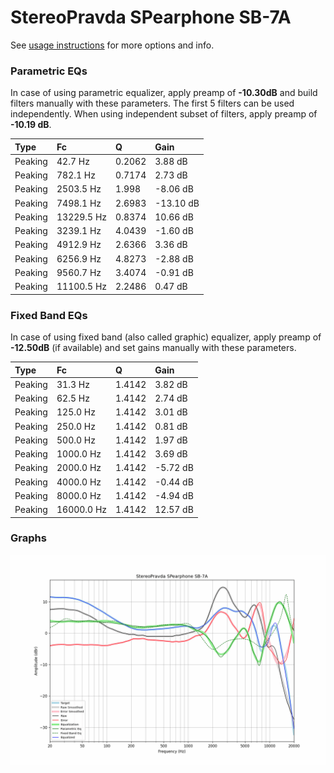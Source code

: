 # StereoPravda SPearphone SB-7A
See [usage instructions](https://github.com/jaakkopasanen/AutoEq#usage) for more options and info.

### Parametric EQs
In case of using parametric equalizer, apply preamp of **-10.30dB** and build filters manually
with these parameters. The first 5 filters can be used independently.
When using independent subset of filters, apply preamp of **-10.19 dB**.

| Type    | Fc         |      Q | Gain      |
|:--------|:-----------|:-------|:----------|
| Peaking | 42.7 Hz    | 0.2062 | 3.88 dB   |
| Peaking | 782.1 Hz   | 0.7174 | 2.73 dB   |
| Peaking | 2503.5 Hz  | 1.998  | -8.06 dB  |
| Peaking | 7498.1 Hz  | 2.6983 | -13.10 dB |
| Peaking | 13229.5 Hz | 0.8374 | 10.66 dB  |
| Peaking | 3239.1 Hz  | 4.0439 | -1.60 dB  |
| Peaking | 4912.9 Hz  | 2.6366 | 3.36 dB   |
| Peaking | 6256.9 Hz  | 4.8273 | -2.88 dB  |
| Peaking | 9560.7 Hz  | 3.4074 | -0.91 dB  |
| Peaking | 11100.5 Hz | 2.2486 | 0.47 dB   |

### Fixed Band EQs
In case of using fixed band (also called graphic) equalizer, apply preamp of **-12.50dB**
(if available) and set gains manually with these parameters.

| Type    | Fc         |      Q | Gain     |
|:--------|:-----------|:-------|:---------|
| Peaking | 31.3 Hz    | 1.4142 | 3.82 dB  |
| Peaking | 62.5 Hz    | 1.4142 | 2.74 dB  |
| Peaking | 125.0 Hz   | 1.4142 | 3.01 dB  |
| Peaking | 250.0 Hz   | 1.4142 | 0.81 dB  |
| Peaking | 500.0 Hz   | 1.4142 | 1.97 dB  |
| Peaking | 1000.0 Hz  | 1.4142 | 3.69 dB  |
| Peaking | 2000.0 Hz  | 1.4142 | -5.72 dB |
| Peaking | 4000.0 Hz  | 1.4142 | -0.44 dB |
| Peaking | 8000.0 Hz  | 1.4142 | -4.94 dB |
| Peaking | 16000.0 Hz | 1.4142 | 12.57 dB |

### Graphs
![](./StereoPravda%20SPearphone%20SB-7A.png)